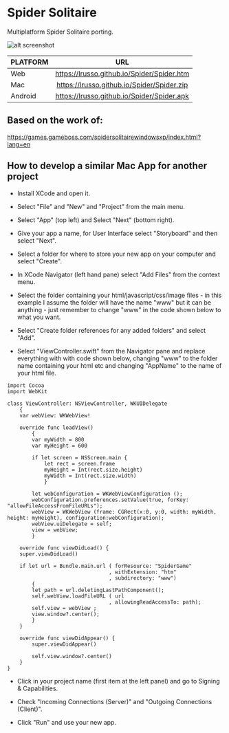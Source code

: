 # Spider Solitaire

Multiplatform Spider Solitaire porting.

![alt screenshot](https://raw.githubusercontent.com/lrusso/Spider/master/Spider.png)

| PLATFORM  | URL
| :------------ |:---------------:|
| Web | https://lrusso.github.io/Spider/Spider.htm
| Mac | https://lrusso.github.io/Spider/Spider.zip
| Android | https://lrusso.github.io/Spider/Spider.apk

## Based on the work of:

https://games.gameboss.com/spidersolitairewindowsxp/index.html?lang=en

## How to develop a similar Mac App for another project

* Install XCode and open it.

* Select "File" and "New" and "Project" from the main menu.

* Select "App" (top left) and Select "Next" (bottom right).

* Give your app a name, for User Interface select "Storyboard" and then select "Next".

* Select a folder for where to store your new app on your computer and select "Create".

* In XCode Navigator (left hand pane) select "Add Files" from the context menu.

* Select the folder containing your html/javascript/css/image files - in this example I assume the folder will have the name "www" but it can be anything - just remember to change "www" in the code shown below to what you want.

* Select "Create folder references for any added folders" and select "Add".

* Select "ViewController.swift" from the Navigator pane and replace everything with with code shown below, changing "www" to the folder name containing your html etc and changing "AppName" to the name of your html file.

```
import Cocoa
import WebKit

class ViewController: NSViewController, WKUIDelegate
    {
    var webView: WKWebView!

    override func loadView()
        {
        var myWidth = 800
        var myHeight = 600

        if let screen = NSScreen.main {
            let rect = screen.frame
            myHeight = Int(rect.size.height)
            myWidth = Int(rect.size.width)
            }

        let webConfiguration = WKWebViewConfiguration ();
        webConfiguration.preferences.setValue(true, forKey: "allowFileAccessFromFileURLs");
        webView = WKWebView (frame: CGRect(x:0, y:0, width: myWidth, height: myHeight), configuration:webConfiguration);
        webView.uiDelegate = self;
        view = webView;
        }

    override func viewDidLoad() {
    super.viewDidLoad()

    if let url = Bundle.main.url ( forResource: "SpiderGame"
                                 , withExtension: "htm"
                                 , subdirectory: "www")
        {
        let path = url.deletingLastPathComponent();
        self.webView.loadFileURL ( url
                                 , allowingReadAccessTo: path);
        self.view = webView ;
        view.window?.center();
        }
    }
    
    override func viewDidAppear() {
        super.viewDidAppear()

        self.view.window?.center()
    }
}
```

* Click in your project name (first item at the left panel) and go to Signing & Capabilities.

* Check "Incoming Connections (Server)" and "Outgoing Connections (Client)".

* Click "Run" and use your new app.
